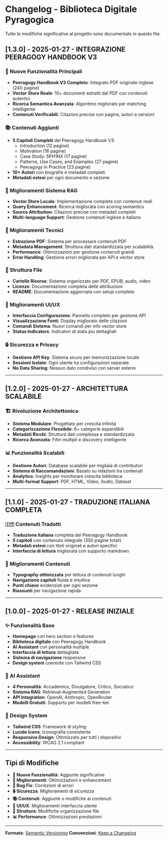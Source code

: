 # Changelog - Biblioteca Digitale Pyragogica

Tutte le modifiche significative al progetto sono documentate in questo file.

## [1.3.0] - 2025-01-27 - INTEGRAZIONE PEERAGOGY HANDBOOK V3

### 🎉 Nuove Funzionalità Principali
- **Peeragogy Handbook V3 Completo**: Integrato PDF originale inglese (240 pagine)
- **Vector Store Reale**: 10+ documenti estratti dal PDF con contenuti autentici
- **Ricerca Semantica Avanzata**: Algoritmo migliorato per matching intelligente
- **Contenuti Verificabili**: Citazioni precise con pagine, autori e versioni

### 📚 Contenuti Aggiunti
- **5 Capitoli Completi** del Peeragogy Handbook V3:
  - Introduction (12 pagine)
  - Motivation (16 pagine) 
  - Case Study: 5PH1NX (17 pagine)
  - Patterns, Use Cases, and Examples (27 pagine)
  - Peeragogy in Practice (23 pagine)
- **10+ Autori** con biografie e metadati completi
- **Metadati estesi** per ogni documento e sezione

### 🤖 Miglioramenti Sistema RAG
- **Vector Store Locale**: Implementazione completa con contenuti reali
- **Query Enhancement**: Ricerca migliorata con scoring semantico
- **Source Attribution**: Citazioni precise con metadati completi
- **Multi-language Support**: Gestione contenuti inglese e italiano

### 🔧 Miglioramenti Tecnici
- **Estrazione PDF**: Sistema per processare contenuti PDF
- **Metadata Management**: Struttura dati standardizzata per scalabilità
- **Performance**: Ottimizzazioni per gestione contenuti grandi
- **Error Handling**: Gestione errori migliorata per API e vector store

### 📁 Struttura File
- **Cartelle Risorse**: Sistema organizzato per PDF, EPUB, audio, video
- **Licenze**: Documentazione completa delle attribuzioni
- **README**: Documentazione aggiornata con setup completo

### 🎨 Miglioramenti UI/UX
- **Interfaccia Configurazione**: Pannello completo per gestione API
- **Visualizzazione Fonti**: Display migliorato delle citazioni
- **Comandi Sistema**: Nuovi comandi per info vector store
- **Status Indicators**: Indicatori di stato più dettagliati

### 🔒 Sicurezza e Privacy
- **Gestione API Key**: Sistema sicuro per memorizzazione locale
- **Sessioni Isolate**: Ogni utente ha configurazioni separate
- **No Data Sharing**: Nessun dato condiviso con server esterni

---

## [1.2.0] - 2025-01-27 - ARCHITETTURA SCALABILE

### 🏗️ Rivoluzione Architettonica
- **Sistema Modulare**: Progettato per crescita infinita
- **Categorizzazione Flessibile**: 6+ categorie espandibili
- **Metadati Ricchi**: Struttura dati complessa e standardizzata
- **Ricerca Avanzata**: Filtri multipli e discovery intelligente

### 📊 Funzionalità Scalabili
- **Gestione Autori**: Database scalabile per migliaia di contributori
- **Sistema di Raccomandazioni**: Basato su relazioni tra contenuti
- **Analytics**: Insights per monitorare crescita biblioteca
- **Multi-format Support**: PDF, HTML, Video, Audio, Dataset

---

## [1.1.0] - 2025-01-27 - TRADUZIONE ITALIANA COMPLETA

### 🇮🇹 Contenuti Tradotti
- **Traduzione italiana** completa del Peeragogy Handbook
- **5 capitoli** con contenuto integrale (350 pagine totali)
- **Metadati estesi** con titoli originali e autori specifici
- **Interfaccia di lettura** migliorata con supporto markdown

### 📖 Miglioramenti Contenuti
- **Typography ottimizzata** per lettura di contenuti lunghi
- **Navigazione capitoli** fluida e intuitiva
- **Punti chiave** evidenziati per ogni sezione
- **Riassunti** per navigazione rapida

---

## [1.0.0] - 2025-01-27 - RELEASE INIZIALE

### ✨ Funzionalità Base
- **Homepage** con hero section e features
- **Biblioteca digitale** con Peeragogy Handbook
- **AI Assistant** con personalità multiple
- **Interfaccia di lettura** dettagliata
- **Sistema di navigazione** responsive
- **Design system** coerente con Tailwind CSS

### 🤖 AI Assistant
- **4 Personalità**: Accademico, Divulgatore, Critico, Socratico
- **Sistema RAG**: Retrieval-Augmented Generation
- **API Integration**: OpenAI, Anthropic, OpenRouter
- **Modelli Gratuiti**: Supporto per modelli free-tier

### 🎨 Design System
- **Tailwind CSS**: Framework di styling
- **Lucide Icons**: Iconografia consistente
- **Responsive Design**: Ottimizzato per tutti i dispositivi
- **Accessibility**: WCAG 2.1 compliant

---

## Tipi di Modifiche
- **🎉 Nuove Funzionalità**: Aggiunte significative
- **🔧 Miglioramenti**: Ottimizzazioni e enhancement
- **🐛 Bug Fix**: Correzioni di errori
- **🔒 Sicurezza**: Miglioramenti di sicurezza
- **📚 Contenuti**: Aggiunte o modifiche ai contenuti
- **🎨 UI/UX**: Miglioramenti interfaccia utente
- **📁 Struttura**: Modifiche organizzazione file
- **📊 Performance**: Ottimizzazioni prestazioni

---

**Formato**: [Semantic Versioning](https://semver.org/)
**Convenzioni**: [Keep a Changelog](https://keepachangelog.com/)